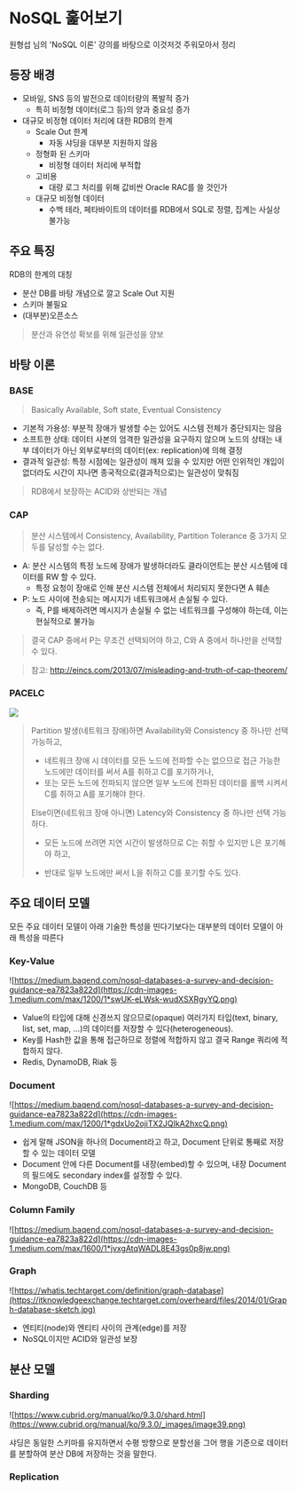 # NoSQL 훑어보기

원형섭 님의 'NoSQL 이론' 강의를 바탕으로 이것저것 주워모아서 정리

## 등장 배경

- 모바일, SNS 등의 발전으로 데이터량의 폭발적 증가
  - 특히 비정형 데이터(로그 등)의 양과 중요성 증가
- 대규모 비정형 데이터 처리에 대한 RDB의 한계
  - Scale Out 한계
    - 자동 샤딩을 대부분 지원하지 않음
  - 정형화 된 스키마
    - 비정형 데이터 처리에 부적합
  - 고비용
    - 대량 로그 처리를 위해 값비싼 Oracle RAC를 쓸 것인가
  - 대규모 비정형 데이터
    - 수백 테라, 페타바이트의 데이터를 RDB에서 SQL로 정렬, 집계는 사실상 불가능

## 주요 특징

RDB의 한계의 대칭

- 분산 DB를 바탕 개념으로 깔고 Scale Out 지원
- 스키마 불필요
- (대부분)오픈소스

>분산과 유연성 확보를 위해 일관성을 양보

## 바탕 이론

### BASE

> Basically Available, Soft state, Eventual Consistency

- 기본적 가용성: 부분적 장애가 발생할 수는 있어도 시스템 전체가 중단되지는 않음
- 소프트한 상태: 데이터 사본의 엄격한 일관성을 요구하지 않으며 노드의 상태는 내부 데이터가 아닌 외부로부터의 데이터(ex: replication)에 의해 결정
- 결과적 일관성: 특정 시점에는 일관성이 깨져 있을 수 있지만 어떤 인위적인 개입이 없더라도 시간이 지나면 종국적으로(결과적으로)는 일관성이 맞춰짐

>RDB에서 보장하는 ACID와 상반되는 개념

### CAP

> 분산 시스템에서 Consistency, Availability, Partition Tolerance 중 3가지 모두를 달성할 수는 없다.

- A: 분산 시스템의 특정 노드에 장애가 발생하더라도 클라이언트는 분산 시스템에 데이터를 RW 할 수 있다.
  - 특정 요청이 장애로 인해 분산 시스템 전체에서 처리되지 못한다면 A 훼손
- P: 노드 사이에 전송되는 메시지가 네트워크에서 손실될 수 있다.
  - 즉, P를 배제하려면 메시지가 손실될 수 없는 네트워크를 구성해야 하는데, 이는 현실적으로 불가능

>결국 CAP 중에서 P는 무조건 선택되어야 하고, C와 A 중에서 하나만을 선택할 수 있다.

>참고: http://eincs.com/2013/07/misleading-and-truth-of-cap-theorem/

### PACELC

![](https://i.stack.imgur.com/lV2pB.png)

> Partition 발생(네트워크 장애)하면 Availability와 Consistency 중 하나만 선택 가능하고,
>- 네트워크 장애 시 데이터를 모든 노드에 전파할 수는 없으므로 접근 가능한 노드에만 데이터를 써서 A를 취하고 C를 포기하거나,
>- 또는 모든 노드에 전파되지 않으면 일부 노드에 전파된 데이터를 롤백 시켜서 C를 취하고 A를 포기해야 한다.
>
> Else이면(네트워크 장애 아니면) Latency와 Consistency 중 하나만 선택 가능하다.
>- 모든 노드에 쓰려면 지연 시간이 발생하므로 C는 취할 수 있지만 L은 포기해야 하고,
>
>- 반대로 일부 노드에만 써서 L을 취하고 C를 포기할 수도 있다.

## 주요 데이터 모델

모든 주요 데이터 모델이 아래 기술한 특성을 띤다기보다는 대부분의 데이터 모델이 아래 특성을 따른다

### Key-Value

![https://medium.baqend.com/nosql-databases-a-survey-and-decision-guidance-ea7823a822d](https://cdn-images-1.medium.com/max/1200/1*swUK-eLWsk-wudXSXRgyYQ.png)

- Value의 타입에 대해 신경쓰지 않으므로(opaque) 여러가지 타입(text, binary, list, set, map, ...)의 데이터를 저장할 수 있다(heterogeneous).
- Key를 Hash한 값을 통해 접근하므로 정렬에 적합하지 않고 결국 Range 쿼리에 적합하지 않다.
- Redis, DynamoDB, Riak 등

### Document

![https://medium.baqend.com/nosql-databases-a-survey-and-decision-guidance-ea7823a822d](https://cdn-images-1.medium.com/max/1200/1*gdxUo2ojiTX2JQIkA2hxcQ.png)

- 쉽게 말해 JSON을 하나의 Document라고 하고, Document 단위로 통째로 저장할 수 있는 데이터 모델
- Document 안에 다른 Document를 내장(embed)할 수 있으며, 내장 Document의 필드에도 secondary index를 설정할 수 있다.
- MongoDB, CouchDB 등

### Column Family

![https://medium.baqend.com/nosql-databases-a-survey-and-decision-guidance-ea7823a822d](https://cdn-images-1.medium.com/max/1600/1*jvxgAtqWADL8E43gs0p8jw.png)



### Graph

![https://whatis.techtarget.com/definition/graph-database](https://itknowledgeexchange.techtarget.com/overheard/files/2014/01/Graph-database-sketch.jpg)

- 엔티티(node)와 엔티티 사이의 관계(edge)를 저장
- NoSQL이지만 ACID와 일관성 보장

## 분산 모델

### Sharding

![https://www.cubrid.org/manual/ko/9.3.0/shard.html](https://www.cubrid.org/manual/ko/9.3.0/_images/image39.png)

샤딩은 동일한 스키마를 유지하면서 수평 방향으로 분할선을 그어 행을 기준으로 데이터를 분할하여 분산 DB에 저장하는 것을 말한다.

### Replication



